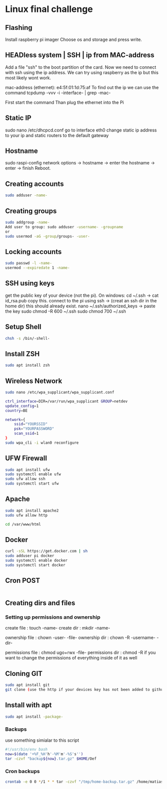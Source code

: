 # Linux final challenge

## Flashing

Install raspberry pi imager
Choose os and storage and press write.

## HEADless system | SSH | ip from MAC-address
Add a file "ssh" to the boot partition of the card. Now we need to connect with ssh using the ip address. We can try using raspberry as the ip but this most likely wont work.

mac-address (ethernet): e4:5f:01:1d:75:af 
To find out the ip we can use the command tcpdump -vvv -i -interface- | grep -mac- 

First start the command
Than plug the ethernet into the Pi

## Static IP

sudo nano /etc/dhcpcd.conf
go to interface eth0
change static ip address to your ip and static routers to the default
gateway


## Hostname

sudo raspi-config
network options -> hostname -> enter the hostname -> enter -> finish
Reboot.

## Creating accounts
```bash
sudo adduser -name-
```
## Creating groups
```bash
sudo addgroup -name-
Add user to group: sudo adduser -username- -groupname
or
sudo usermod -aG -group/groups- -user-
```
## Locking accounts
```bash
sudo passwd -l -name-
usermod --expiredate 1 -name-
```
## SSH using keys

get the public key of your device (not the pi).
On windows: cd ~/.ssh -> cat id_rsa.pub
copy this.
connect to the pi using ssh -> (creat an ssh dir in the home dir) this should already exist.
nano ~/.ssh/authorized_keys -> paste the key
sudo chmod -R 600 ~/.ssh
sudo chmod 700 ~/.ssh

## Setup Shell
```bash
chsh -s /bin/-shell-
```

## Install ZSH
```bash
sudo apt install zsh
```
## Wireless Network
```bash
sudo nano /etc/wpa_supplicant/wpa_supplicant.conf

ctrl_interface=DIR=/var/run/wpa_supplicant GROUP=netdev
update_config=1
country=BE

network={
    ssid="YOURSSID"
    psk="YOURPASSWORD"
    scan_ssid=1
}
sudo wpa_cli -i wlan0 reconfigure
```

## UFW Firewall

```bash
sudo apt install ufw
sudo systemctl enable ufw
sudo ufw allow ssh
sudo systemctl start ufw
```

## Apache

```bash
sudo apt install apache2
sudo ufw allow http

cd /var/www/html
```

## Docker

```bash
curl -sSL https://get.docker.com | sh
sudo adduser pi docker
sudo systemctl enable docker
sudo systemctl start docker
```
## Cron POST
```bash

```

## Creating dirs and files  
### Setting up permissions and ownership

create file : touch -name-
create dir : mkdir -name-

ownership file : chown -user- -file-
ownership dir : chown -R -username- -dir-

permissions file : chmod ugo+rwx -file-
permissions dir : chmod -R if you want to change the permissions of everything inside of it as well

## Cloning GIT
```bash
sudo apt install git
git clone (use the http if your devices key has not been added to github.com)
```
## Install with apt
```bash
sudo apt install -package-
```

### Backups

use something simialar to this script

```bash
#!/usr/bin/env bash
now=$(date '+%F_%H'h'-%M'm'-%S's'')
tar -czvf "backup${now}.tar.gz" $HOME/Oef
```

### Cron backups
```bash
crontab -e 0 0 */1 * * tar -czvf "/tmp/home-backup.tar.gz" /home/matias
```